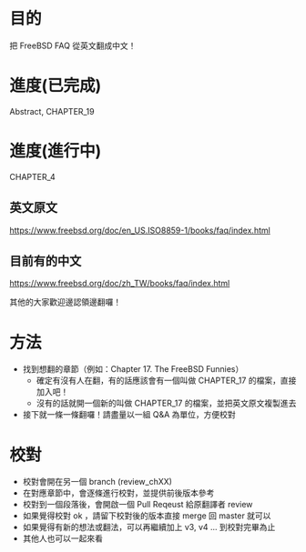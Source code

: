 # 目的

把 FreeBSD FAQ 從英文翻成中文！

# 進度(已完成)

Abstract, CHAPTER_19

# 進度(進行中)

CHAPTER_4

## 英文原文
https://www.freebsd.org/doc/en_US.ISO8859-1/books/faq/index.html

## 目前有的中文
https://www.freebsd.org/doc/zh_TW/books/faq/index.html

其他的大家歡迎邊認領邊翻囉！

# 方法

- 找到想翻的章節（例如：Chapter 17. The FreeBSD Funnies）
  - 確定有沒有人在翻，有的話應該會有一個叫做 CHAPTER_17 的檔案，直接加入吧！
  - 沒有的話就開一個新的叫做 CHAPTER_17 的檔案，並把英文原文複製進去
- 接下就一條一條翻囉！請盡量以一組 Q&A 為單位，方便校對

# 校對
- 校對會開在另一個 branch (review_chXX) 
- 在對應章節中，會逐條進行校對，並提供前後版本參考
- 校對到一個段落後，會開啟一個 Pull Reqeust 給原翻譯者 review
- 如果覺得校對 ok ，請留下校對後的版本直接 merge 回 master 就可以
- 如果覺得有新的想法或翻法，可以再繼續加上 v3, v4 ... 到校對完畢為止
- 其他人也可以一起來看

